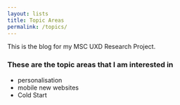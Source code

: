 ```yaml
---
layout: lists
title: Topic Areas
permalink: /topics/
---
```


This is the blog for my MSC UXD Research Project.


### These are the topic areas that I am interested in
- personalisation
- mobile new websites
- Cold Start
